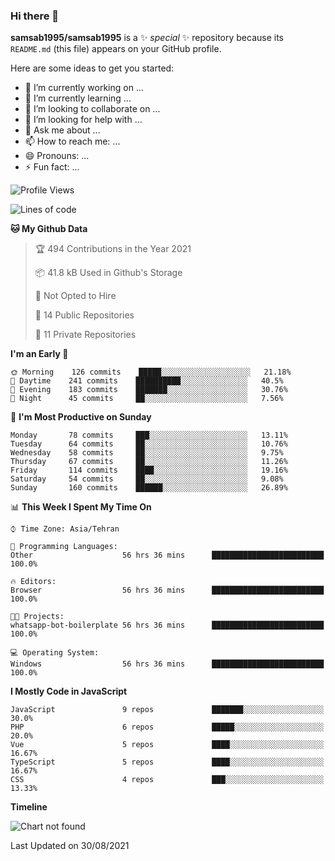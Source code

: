 ### Hi there 👋

**samsab1995/samsab1995** is a ✨ _special_ ✨ repository because its `README.md` (this file) appears on your GitHub profile.

Here are some ideas to get you started:

- 🔭 I’m currently working on ...
- 🌱 I’m currently learning ...
- 👯 I’m looking to collaborate on ...
- 🤔 I’m looking for help with ...
- 💬 Ask me about ...
- 📫 How to reach me: ...
- 😄 Pronouns: ...
- ⚡ Fun fact: ...

<!--START_SECTION:waka-->
![Profile Views](http://img.shields.io/badge/Profile%20Views-0-blue)

![Lines of code](https://img.shields.io/badge/From%20Hello%20World%20I%27ve%20Written-475907%20lines%20of%20code-blue)

**🐱 My Github Data** 

> 🏆 494 Contributions in the Year 2021
 > 
> 📦 41.8 kB Used in Github's Storage 
 > 
> 🚫 Not Opted to Hire
 > 
> 📜 14 Public Repositories 
 > 
> 🔑 11 Private Repositories  
 > 
**I'm an Early 🐤** 

```text
🌞 Morning    126 commits    █████░░░░░░░░░░░░░░░░░░░░   21.18% 
🌆 Daytime    241 commits    ██████████░░░░░░░░░░░░░░░   40.5% 
🌃 Evening    183 commits    ███████░░░░░░░░░░░░░░░░░░   30.76% 
🌙 Night      45 commits     ██░░░░░░░░░░░░░░░░░░░░░░░   7.56%

```
📅 **I'm Most Productive on Sunday** 

```text
Monday       78 commits     ███░░░░░░░░░░░░░░░░░░░░░░   13.11% 
Tuesday      64 commits     ██░░░░░░░░░░░░░░░░░░░░░░░   10.76% 
Wednesday    58 commits     ██░░░░░░░░░░░░░░░░░░░░░░░   9.75% 
Thursday     67 commits     ██░░░░░░░░░░░░░░░░░░░░░░░   11.26% 
Friday       114 commits    ████░░░░░░░░░░░░░░░░░░░░░   19.16% 
Saturday     54 commits     ██░░░░░░░░░░░░░░░░░░░░░░░   9.08% 
Sunday       160 commits    ██████░░░░░░░░░░░░░░░░░░░   26.89%

```


📊 **This Week I Spent My Time On** 

```text
⌚︎ Time Zone: Asia/Tehran

💬 Programming Languages: 
Other                    56 hrs 36 mins      █████████████████████████   100.0%

🔥 Editors: 
Browser                  56 hrs 36 mins      █████████████████████████   100.0%

🐱‍💻 Projects: 
whatsapp-bot-boilerplate 56 hrs 36 mins      █████████████████████████   100.0%

💻 Operating System: 
Windows                  56 hrs 36 mins      █████████████████████████   100.0%

```

**I Mostly Code in JavaScript** 

```text
JavaScript               9 repos             ███████░░░░░░░░░░░░░░░░░░   30.0% 
PHP                      6 repos             █████░░░░░░░░░░░░░░░░░░░░   20.0% 
Vue                      5 repos             ████░░░░░░░░░░░░░░░░░░░░░   16.67% 
TypeScript               5 repos             ████░░░░░░░░░░░░░░░░░░░░░   16.67% 
CSS                      4 repos             ███░░░░░░░░░░░░░░░░░░░░░░   13.33%

```


**Timeline**

![Chart not found](https://raw.githubusercontent.com/samsab1995/samsab1995/main/charts/bar_graph.png) 


 Last Updated on 30/08/2021
<!--END_SECTION:waka-->

